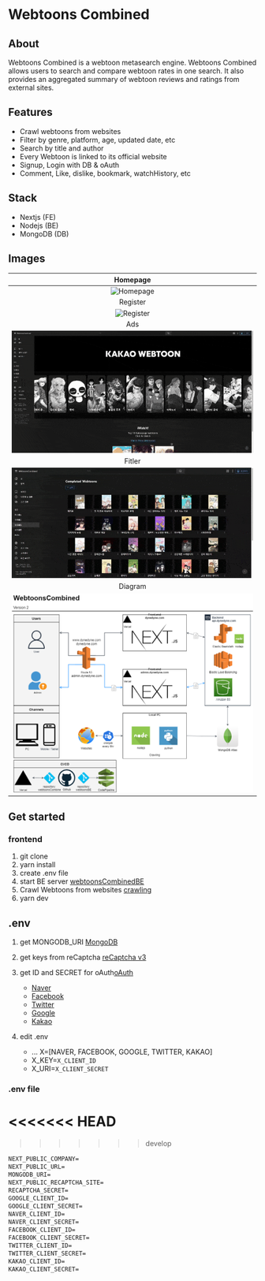 # Webtoons Combined

## About

Webtoons Combined is a webtoon metasearch engine. Webtoons Combined allows users to search and compare webtoon rates in one search. It also provides an aggregated summary of webtoon reviews and ratings from external sites.

## Features

- Crawl webtoons from websites
- Filter by genre, platform, age, updated date, etc
- Search by title and author
- Every Webtoon is linked to its official website
- Signup, Login with DB & oAuth
- Comment, Like, dislike, bookmark, watchHistory, etc

## Stack

- Nextjs (FE)
- Nodejs (BE)
- MongoDB (DB)

## Images

|                      Homepage                      |
| :------------------------------------------------: |
|   ![Homepage](./public/demo/home.gif "Homepage")   |
|                      Register                      |
| ![Register](./public/demo/register.gif "Register") |
|                        Ads                         |
|   ![Ads](./public/demo/advertisement.gif "Ads")    |
|                       Fitler                       |
|    ![Filter](./public/demo/filter.gif "Filter")    |
|                      Diagram                       |
|  ![Diagram](./public/diagram/type2.png "Diagram")  |

## Get started

### frontend

1. git clone
2. yarn install
3. create .env file
4. start BE server [webtoonsCombinedBE](https://github.com/DynePark9111/webtoonsBE)
5. Crawl Webtoons from websites [crawling](https://github.com/DynePark9111/crawling)
6. yarn dev

## .env

1. get MONGODB_URI [MongoDB](https://cloud.mongodb.com/)

2. get keys from reCaptcha [reCaptcha v3](https://www.google.com/recaptcha/about/)

3. get ID and SECRET for oAuth[oAuth](https://next-auth.js.org/providers/)
   - [Naver](https://developers.naver.com/docs/login/api/api.md)
   - [Facebook](https://developers.facebook.com/apps/)
   - [Twitter](https://developer.twitter.com/en/apps)
   - [Google](https://console.developers.google.com/apis/credentials)
   - [Kakao](https://developers.kakao.com/docs/latest/en/kakaologin/common)
4. edit .env
   - ...
     X=[NAVER, FACEBOOK, GOOGLE, TWITTER, KAKAO]
   - X_KEY=`X_CLIENT_ID`
   - X_URI=`X_CLIENT_SECRET`

### .env file
<<<<<<< HEAD
=======

>>>>>>> develop
```
NEXT_PUBLIC_COMPANY=
NEXT_PUBLIC_URL=
MONGODB_URI=
NEXT_PUBLIC_RECAPTCHA_SITE=
RECAPTCHA_SECRET=
GOOGLE_CLIENT_ID=
GOOGLE_CLIENT_SECRET=
NAVER_CLIENT_ID=
NAVER_CLIENT_SECRET=
FACEBOOK_CLIENT_ID=
FACEBOOK_CLIENT_SECRET=
TWITTER_CLIENT_ID=
TWITTER_CLIENT_SECRET=
KAKAO_CLIENT_ID=
KAKAO_CLIENT_SECRET=
```
